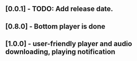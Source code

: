 ## [0.0.1] - TODO: Add release date.

## [0.8.0] - Bottom player is done

## [1.0.0] - user-friendly player and audio downloading, playing notification

